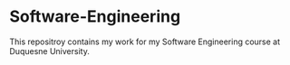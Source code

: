 # Software-Engineering
This repositroy contains my work for my Software Engineering course at Duquesne University. 
